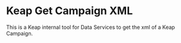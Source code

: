 # Keap Get Campaign XML
This is a Keap internal tool for Data Services to get the xml of a Keap Campaign.